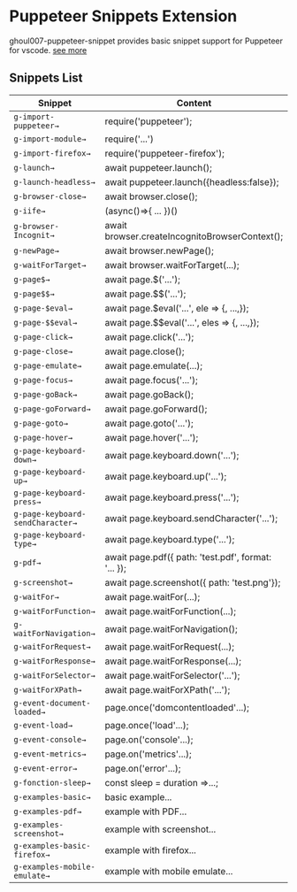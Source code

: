 # Puppeteer Snippets Extension 

ghoul007-puppeteer-snippet provides basic snippet support for Puppeteer for vscode.
[see more](https://marketplace.visualstudio.com/items?itemName=ghoul007.ghoul007-puppeteer-snippet&ssr=false#overview)


## Snippets List

| Snippet            | Content                                |
| ------------------ | -------------------------------------- |
|  `g-import-puppeteer→`  |    require('puppeteer');
|  `g-import-module→`   |    require('...')                   
|  `g-import-firefox→`   |   require('puppeteer-firefox');                  
|  `g-launch→`   |   await puppeteer.launch();                   
|  `g-launch-headless→` | await puppeteer.launch({headless:false});                   
|  `g-browser-close→`   |    await browser.close();                    
|  `g-iife→`   |                (async()=>{ ... })()     
|  `g-browser-Incognit→`   |  await browser.createIncognitoBrowserContext();                  
|  `g-newPage→`   |           await browser.newPage();         
|  `g-waitForTarget→`   |     await browser.waitForTarget(...);                
|  `g-page$→`   |             await page.$('...');        
|  `g-page$$→`   |             await page.$$('...');        
|  `g-page-$eval→`   |          await page.$eval('...', ele => {,	...,});           
|  `g-page-$$eval→`   |        await page.$$eval('...', eles => {,	...,});             
|  `g-page-click→`   |          await page.click('...');           
|  `g-page-close→`   |          await page.close();           
|  `g-page-emulate→`   |        await page.emulate(...);            
|  `g-page-focus→`   |           await page.focus('...');          
|  `g-page-goBack→`   |           await page.goBack();          
|  `g-page-goForward→`   |        await page.goForward();             
|  `g-page-goto→`   |               await page.goto('...');      
|  `g-page-hover→`   |              await page.hover('...');       
|  `g-page-keyboard-down→`   |        await page.keyboard.down('...');             
|  `g-page-keyboard-up→`   |          await page.keyboard.up('...');           
|  `g-page-keyboard-press→`   |       await page.keyboard.press('...');              
|  `g-page-keyboard-sendCharacter→`   |    await page.keyboard.sendCharacter('...');                 
|  `g-page-keyboard-type→`   |              await page.keyboard.type('...');       
|  `g-pdf→`   |                     await page.pdf({ path: 'test.pdf', format: '... });
|  `g-screenshot→`   |              await page.screenshot({ path: 'test.png'});       
|  `g-waitFor→`   |                 await page.waitFor(...);   
|  `g-waitForFunction→`   |          await page.waitForFunction(...);           
|  `g-waitForNavigation→`   |         await page.waitForNavigation();            
|  `g-waitForRequest→`   |            await page.waitForRequest(...);         
|  `g-waitForResponse→`   |           await page.waitForResponse(...);          
|  `g-waitForSelector→`   |           await page.waitForSelector('...');          
|  `g-waitForXPath→`   |  await page.waitForXPath('...');
|  `g-event-document-loaded→`   |  page.once('domcontentloaded'...);
|  `g-event-load→`   |  page.once('load'...);
|  `g-event-console→`   |  page.on('console'...);
|  `g-event-metrics→`   |  page.on('metrics'...);
|  `g-event-error→`   |  page.on('error'...);
|  `g-fonction-sleep→`   |  const sleep = duration =>...;
|  `g-examples-basic→`   |  basic example...
|  `g-examples-pdf→`   |  example with PDF...
|  `g-examples-screenshot→`   |  example with screenshot...
|  `g-examples-basic-firefox→`   | example with firefox...
|  `g-examples-mobile-emulate→`   | example with mobile emulate...
